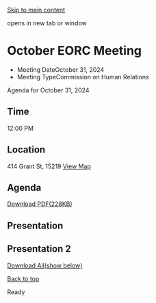 [Skip to main content](https://www.pittsburghpa.gov/Training/Web-Team/Meetings-Page/October-EORC-Meeting#main-content)

opens in new tab or window

# October EORC Meeting

- Meeting DateOctober 31, 2024
- Meeting TypeCommission on Human Relations

Agenda for October 31, 2024

## Time

12:00 PM

## Location

414 Grant St, 15219 [View Map](https://maps.google.com/?q=414%20Grant%20St%2015219)

## Agenda

[Download PDF(228KB)](https://www.pittsburghpa.gov/files/assets/city/v/1/bac/documents/eorc/eorc-meeting-agenda_revised.pdf)

## Presentation

## Presentation 2

[Download All(show below)](https://www.pittsburghpa.gov/ocapi/City/files/zipall/592371dc-2cdd-4a82-a2b6-8f69d6b385e4/file/31%20Oct%202024_-_Commission_on_Human_Relations.zip)

[Back to top](https://www.pittsburghpa.gov/Training/Web-Team/Meetings-Page/October-EORC-Meeting#body-top)

Ready
